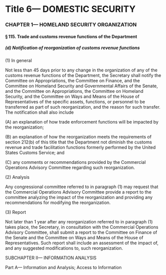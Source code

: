 
# Title 6— DOMESTIC SECURITY
### CHAPTER 1— HOMELAND SECURITY ORGANIZATION
#### § 115. Trade and customs revenue functions of the Department
##### (d) Notification of reorganization of customs revenue functions

(1) In general

Not less than 45 days prior to any change in the organization of any of the customs revenue functions of the Department, the Secretary shall notify the Committee on Appropriations, the Committee on Finance, and the Committee on Homeland Security and Governmental Affairs of the Senate, and the Committee on Appropriations, the Committee on Homeland Security, and the Committee on Ways and Means of the House of Representatives of the specific assets, functions, or personnel to be transferred as part of such reorganization, and the reason for such transfer. The notification shall also include

(A) an explanation of how trade enforcement functions will be impacted by the reorganization;

(B) an explanation of how the reorganization meets the requirements of section 212(b) of this title that the Department not diminish the customs revenue and trade facilitation functions formerly performed by the United States Customs Service; and

(C) any comments or recommendations provided by the Commercial Operations Advisory Committee regarding such reorganization.

(2) Analysis

Any congressional committee referred to in paragraph (1) may request that the Commercial Operations Advisory Committee provide a report to the committee analyzing the impact of the reorganization and providing any recommendations for modifying the reorganization.

(3) Report

Not later than 1 year after any reorganization referred to in paragraph (1) takes place, the Secretary, in consultation with the Commercial Operations Advisory Committee, shall submit a report to the Committee on Finance of the Senate and the Committee on Ways and Means of the House of Representatives. Such report shall include an assessment of the impact of, and any suggested modifications to, such reorganization.

SUBCHAPTER II— INFORMATION ANALYSIS

Part A— Information and Analysis; Access to Information
